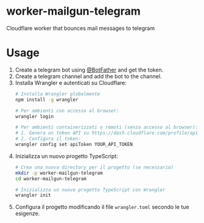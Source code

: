 # worker-mailgun-telegram
Cloudflare worker that bounces mail messages to telegram 

# Usage
1. Create a telegram bot using [@BotFather](https://t.me/botfather) and get the token.
2. Create a telegram channel and add the bot to the channel.
3. Installa Wrangler e autenticati su Cloudflare:
   ```bash
   # Installa Wrangler globalmente
   npm install -g wrangler

   # Per ambienti con accesso al browser:
   wrangler login

   # Per ambienti containerizzati o remoti (senza accesso al browser):
   # 1. Genera un token API su https://dash.cloudflare.com/profile/api-tokens
   # 2. Configura il token:
   wrangler config set apiToken YOUR_API_TOKEN
   ```
4. Inizializza un nuovo progetto TypeScript:
   ```bash
   # Crea una nuova directory per il progetto (se necessario)
   mkdir -p worker-mailgun-telegram
   cd worker-mailgun-telegram

   # Inizializza un nuovo progetto TypeScript con Wrangler
   wrangler init
   ```
5. Configura il progetto modificando il file `wrangler.toml` secondo le tue esigenze.